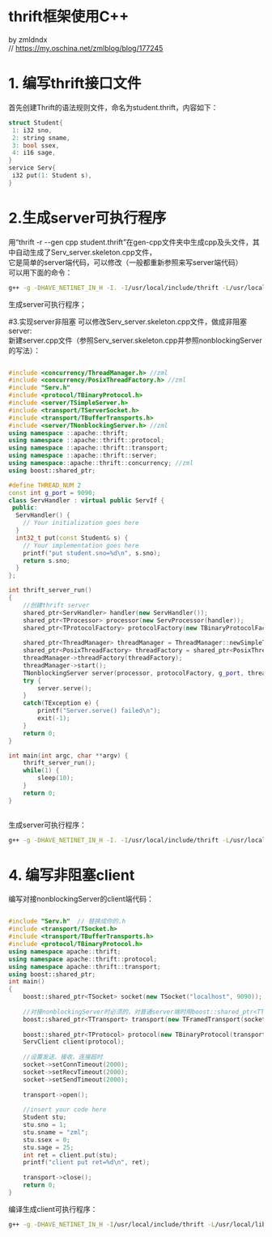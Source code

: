 # thrift框架使用C++
by zmldndx     
// https://my.oschina.net/zmlblog/blog/177245
 

# 1. 编写thrift接口文件

首先创建Thrift的语法规则文件，命名为student.thrift，内容如下：
 
```cpp
struct Student{
 1: i32 sno,
 2: string sname,
 3: bool ssex,
 4: i16 sage,
}
service Serv{
 i32 put(1: Student s),
}
```

# 2.生成server可执行程序
用“thrift -r --gen cpp student.thrift”在gen-cpp文件夹中生成cpp及头文件，其中自动生成了Serv_server.skeleton.cpp文件，   
它是简单的server端代码，可以修改（一般都重新参照来写server端代码）   
可以用下面的命令：
```bash
g++ -g -DHAVE_NETINET_IN_H -I. -I/usr/local/include/thrift -L/usr/local/lib Serv.cpp student_types.cpp student_constants.cpp Serv_server.skeleton.cpp -o server -lthrift 
```
生成server可执行程序； 
 

#3.实现server非阻塞
可以修改Serv_server.skeleton.cpp文件，做成非阻塞server:    
 新建server.cpp文件（参照Serv_server.skeleton.cpp并参照nonblockingServer的写法）： 

```cpp

#include <concurrency/ThreadManager.h> //zml
#include <concurrency/PosixThreadFactory.h> //zml
#include "Serv.h"
#include <protocol/TBinaryProtocol.h>
#include <server/TSimpleServer.h>
#include <transport/TServerSocket.h>
#include <transport/TBufferTransports.h>
#include <server/TNonblockingServer.h> //zml    
using namespace ::apache::thrift;
using namespace ::apache::thrift::protocol;
using namespace ::apache::thrift::transport;
using namespace ::apache::thrift::server;    
using namespace::apache::thrift::concurrency; //zml        
using boost::shared_ptr;	

#define THREAD_NUM 2
const int g_port = 9090;
class ServHandler : virtual public ServIf {
 public:
  ServHandler() {
	// Your initialization goes here
  }
  int32_t put(const Student& s) {
	// Your implementation goes here
	printf("put student.sno=%d\n", s.sno);
	return s.sno;
  }
};

int thrift_server_run()
{
	//创建thrift server
	shared_ptr<ServHandler> handler(new ServHandler());
	shared_ptr<TProcessor> processor(new ServProcessor(handler));
	shared_ptr<TProtocolFactory> protocolFactory(new TBinaryProtocolFactory());
	
	shared_ptr<ThreadManager> threadManager = ThreadManager::newSimpleThreadManager(THREAD_NUM);
	shared_ptr<PosixThreadFactory> threadFactory = shared_ptr<PosixThreadFactory> (new PosixThreadFactory()); //PosixThreadFactory可以自定义（继承于ThreadFactory）
	threadManager->threadFactory(threadFactory);
	threadManager->start();		
	TNonblockingServer server(processor, protocolFactory, g_port, threadManager);
	try {
		server.serve();
	}
	catch(TException e) {
		printf("Server.serve() failed\n");
		exit(-1);
	}
	return 0;
}

int main(int argc, char **argv) {
	thrift_server_run();
	while(1) {
		sleep(10);
	}
	return 0;
}
 
```

生成server可执行程序： 
    
```bash
g++ -g -DHAVE_NETINET_IN_H -I. -I/usr/local/include/thrift -L/usr/local/lib Serv.cpp student_types.cpp student_constants.cpp server.cpp -o server -lthriftnb -levent -lthrift -lrt 
```
   
    
# 4. 编写非阻塞client
编写对接nonblockingServer的client端代码： 

```cpp

#include "Serv.h"  // 替换成你的.h  
#include <transport/TSocket.h>
#include <transport/TBufferTransports.h>
#include <protocol/TBinaryProtocol.h>
using namespace apache::thrift;
using namespace apache::thrift::protocol;
using namespace apache::thrift::transport;
using boost::shared_ptr;
int main()
{
	boost::shared_ptr<TSocket> socket(new TSocket("localhost", 9090));
	
	//对接nonblockingServer时必须的，对普通server端时用boost::shared_ptr<TTransport> transport(new TBufferedTransport(socket));
	boost::shared_ptr<TTransport> transport(new TFramedTransport(socket)); 
	
	boost::shared_ptr<TProtocol> protocol(new TBinaryProtocol(transport));
	ServClient client(protocol);
	
	//设置发送、接收、连接超时
	socket->setConnTimeout(2000);
	socket->setRecvTimeout(2000);
	socket->setSendTimeout(2000);
	
	transport->open();
	
	//insert your code here  
	Student stu;
	stu.sno = 1;
	stu.sname = "zml";
	stu.ssex = 0;
	stu.sage = 25;
	int ret = client.put(stu);
	printf("client put ret=%d\n", ret);
	
	transport->close();
	return 0;
}

```
 
编译生成client可执行程序：   
```bash
g++ -g -DHAVE_NETINET_IN_H -I/usr/local/include/thrift -L/usr/local/lib/ Serv.cpp student_types.cpp student_constants.cpp client.cpp -o client -lpthread -lthrift -lrt
``` 
    
